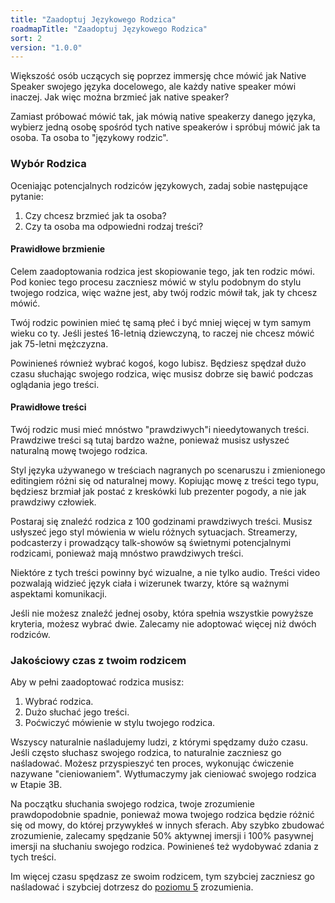 ```yaml
---
title: "Zaadoptuj Językowego Rodzica"
roadmapTitle: "Zaadoptuj Językowego Rodzica"
sort: 2
version: "1.0.0"
---
```


Większość osób uczących się poprzez immersję chce mówić jak Native Speaker swojego języka docelowego, ale każdy native speaker mówi inaczej. Jak więc można brzmieć jak native speaker?

Zamiast próbować mówić tak, jak mówią native speakerzy danego języka, wybierz jedną osobę spośród tych native speakerów i spróbuj mówić jak ta osoba. Ta osoba to "językowy rodzic".

### Wybór Rodzica
Oceniając potencjalnych rodziców językowych, zadaj sobie następujące pytanie:

1. Czy chcesz brzmieć jak ta osoba?
1. Czy ta osoba ma odpowiedni rodzaj treści?

#### Prawidłowe brzmienie
Celem zaadoptowania rodzica jest skopiowanie tego, jak ten rodzic mówi. Pod koniec tego procesu zaczniesz mówić w stylu podobnym do stylu twojego rodzica, więc ważne jest, aby twój rodzic mówił tak, jak ty chcesz mówić.

Twój rodzic powinien mieć tę samą płeć i być mniej więcej w tym samym wieku co ty. Jeśli jesteś 16-letnią dziewczyną, to raczej nie chcesz mówić jak 75-letni mężczyzna.

Powinieneś również wybrać kogoś, kogo lubisz. Będziesz spędzał dużo czasu słuchając swojego rodzica, więc musisz dobrze się bawić podczas oglądania jego treści.

#### Prawidłowe treści
Twój rodzic musi mieć mnóstwo "prawdziwych"i nieedytowanych treści. Prawdziwe treści są tutaj bardzo ważne, ponieważ musisz usłyszeć naturalną mowę twojego rodzica.

Styl języka używanego w treściach nagranych po scenaruszu i zmienionego editingiem różni się od naturalnej mowy. Kopiując mowę z treści tego typu, będziesz brzmiał jak postać z kreskówki lub prezenter pogody, a nie jak prawdziwy człowiek.

Postaraj się znaleźć rodzica z 100 godzinami prawdziwych treści. Musisz usłyszeć jego styl mówienia w wielu różnych sytuacjach. Streamerzy, podcasterzy i prowadzący talk-showów są świetnymi potencjalnymi rodzicami, ponieważ mają mnóstwo prawdziwych treści.

Niektóre z tych treści powinny być wizualne, a nie tylko audio. Treści video pozwalają widzieć język ciała i wizerunek twarzy, które są ważnymi aspektami komunikacji.

Jeśli nie możesz znaleźć jednej osoby, która spełnia wszystkie powyższe kryteria, możesz wybrać dwie. Zalecamy nie adoptować więcej niż dwóch rodziców.

### Jakościowy czas z twoim rodzicem
Aby w pełni zaadoptować rodzica musisz:
1. Wybrać rodzica.
1. Dużo słuchać jego treści.
1. Poćwiczyć mówienie w stylu twojego rodzica.

Wszyscy naturalnie naśladujemy ludzi, z którymi spędzamy dużo czasu. Jeśli często słuchasz swojego rodzica, to naturalnie zaczniesz go naśladować. Możesz przyspieszyć ten proces, wykonując ćwiczenie nazywane "cieniowaniem". Wytłumaczymy jak cieniować swojego rodzica w Etapie 3B.

Na początku słuchania swojego rodzica, twoje zrozumienie prawdopodobnie spadnie, ponieważ mowa twojego rodzica będzie różnić się od mowy, do której przywykłeś w innych sferach. Aby szybko zbudować zrozumienie, zalecamy spędzanie 50% aktywnej imersji i 100% pasywnej imersji na słuchaniu swojego rodzica. Powinieneś też wydobywać zdania z tych treści.

Im więcej czasu spędzasz ze swoim rodzicem, tym szybciej zaczniesz go naśladować i szybciej dotrzesz do [poziomu 5][level-5] zrozumienia.

[level-5]: /simplified/stage-2/a/measure-comprehension#Level-5-Comfortable
